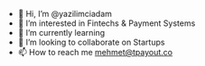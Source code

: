 - 👋 Hi, I’m @yazilimciadam
- 👀 I’m interested in Fintechs & Payment Systems
- 🌱 I’m currently learning 
- 💞️ I’m looking to collaborate on Startups
- 📫 How to reach me mehmet@tpayout.co

<!---
yazilimciadam/yazilimciadam is a ✨ special ✨ repository because its `README.md` (this file) appears on your GitHub profile.
You can click the Preview link to take a look at your changes.
--->
